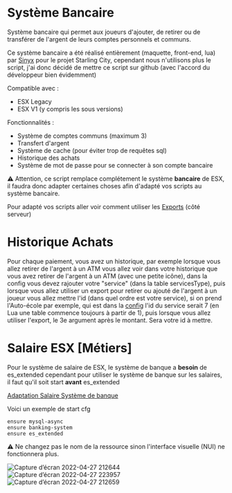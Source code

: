 # Système Bancaire
Système bancaire qui permet aux joueurs d'ajouter, de retirer ou de transférer de l'argent de leurs comptes personnels et communs.

Ce système bancaire a été réalisé entièrement (maquette, front-end, lua) par <a href="https://github.com/s1nyx">Sinyx</a> pour le projet Starling City, cependant nous n'utilisons plus le script, j'ai donc décidé de mettre ce script sur github (avec l'accord du développeur bien évidemment)

Compatible avec :
 - ESX Legacy
 - ESX V1 (y compris les sous versions)


Fonctionnalités :
- Système de comptes communs (maximum 3)
- Transfert d'argent
- Système de cache (pour éviter trop de requêtes sql)
- Historique des achats
- Système de mot de passe pour se connecter à son compte bancaire
 
 ⚠️ Attention, ce script remplace complétement le système **bancaire** de ESX, il faudra donc adapter certaines choses afin d'adapté vos scripts au système bancaire.
 
 Pour adapté vos scripts aller voir comment utiliser les <a href="exports.md">Exports</a> (côté serveur)

<h1>Historique Achats</h1>

 Pour chaque paiement, vous avez un historique, par exemple lorsque vous allez retirer de l'argent à un ATM vous allez voir dans votre historique que vous avez retirer de l'argent à un ATM (avec une petite icône), dans la config vous devez rajouter votre "service" (dans la table servicesType), puis lorsque vous allez utiliser un export pour retirer ou ajouté de l'argent à un joueur vous allez mettre l'id (dans quel ordre est votre service), si on prend l'Auto-école par exemple, qui est dans la <a href="src/config.lua">config</a> l'id du service serait 7 (en Lua une table commence toujours à partir de 1), puis lorsque vous allez utiliser l'export, le 3e argument après le montant. Sera votre id à mettre.
 

<h1>Salaire ESX [Métiers]</h1>

Pour le système de salaire de ESX, le système de banque a **besoin** de es_extended cependant pour utiliser le système de banque sur les salaires, il faut qu'il soit start **avant** es_extended

<a href="https://gist.github.com/TheSpaceGamerV2/05eab8f2f73844273973779720b4a814">Adaptation Salaire Système de banque</a> 

Voici un exemple de start cfg
```
ensure mysql-async
ensure banking-system
ensure es_extended

```

⚠️ Ne changez pas le nom de la ressource sinon l'interface visuelle (NUI) ne fonctionnera plus.

![Capture d’écran 2022-04-27 212644](https://user-images.githubusercontent.com/40030799/165604699-2bd25bc5-5777-433e-9d0e-da25253db287.png)
![Capture d’écran 2022-04-27 223957](https://user-images.githubusercontent.com/40030799/165627181-aeb02720-cdad-4beb-82e1-083b2f59eeba.png)
![Capture d’écran 2022-04-27 212659](https://user-images.githubusercontent.com/40030799/165604760-0440b862-98d7-4e5b-be2d-b182c15c911d.png)

